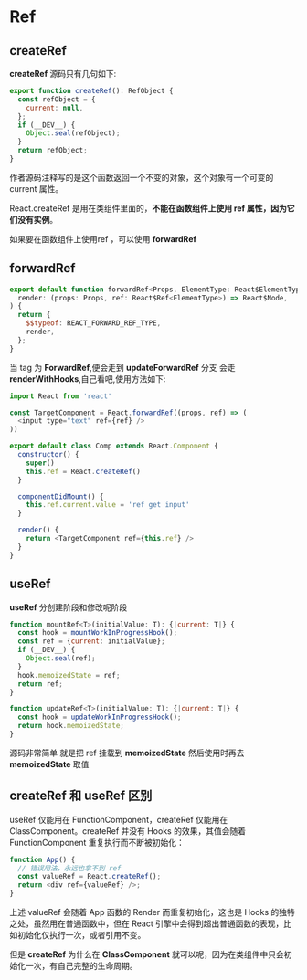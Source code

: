 # Ref

## createRef

**createRef** 源码只有几句如下:

```js
export function createRef(): RefObject {
  const refObject = {
    current: null,
  };
  if (__DEV__) {
    Object.seal(refObject);
  }
  return refObject;
}
```

作者源码注释写的是这个函数返回一个不变的对象，这个对象有一个可变的 current 属性。

React.createRef 是用在类组件里面的，**不能在函数组件上使用 ref 属性，因为它们没有实例**。

如果要在函数组件上使用ref ，可以使用 **forwardRef**

## forwardRef

```js
export default function forwardRef<Props, ElementType: React$ElementType>(
  render: (props: Props, ref: React$Ref<ElementType>) => React$Node,
) {
  return {
    $$typeof: REACT_FORWARD_REF_TYPE,
    render,
  };
}
```

当 tag 为 **ForwardRef**,便会走到 **updateForwardRef** 分支 会走 **renderWithHooks**,自己看吧,使用方法如下:

```js
import React from 'react'

const TargetComponent = React.forwardRef((props, ref) => (
  <input type="text" ref={ref} />
))

export default class Comp extends React.Component {
  constructor() {
    super()
    this.ref = React.createRef()
  }

  componentDidMount() {
    this.ref.current.value = 'ref get input'
  }

  render() {
    return <TargetComponent ref={this.ref} />
  }
}
```

## useRef

**useRef** 分创建阶段和修改呢阶段

```js
function mountRef<T>(initialValue: T): {|current: T|} {
  const hook = mountWorkInProgressHook();
  const ref = {current: initialValue};
  if (__DEV__) {
    Object.seal(ref);
  }
  hook.memoizedState = ref;
  return ref;
}

function updateRef<T>(initialValue: T): {|current: T|} {
  const hook = updateWorkInProgressHook();
  return hook.memoizedState;
}
```

源码非常简单 就是把 ref 挂载到 **memoizedState** 然后使用时再去 **memoizedState** 取值

## createRef 和 useRef 区别

useRef 仅能用在 FunctionComponent，createRef 仅能用在 ClassComponent。createRef 并没有 Hooks 的效果，其值会随着 FunctionComponent 重复执行而不断被初始化：

```js
function App() {
  // 错误用法，永远也拿不到 ref
  const valueRef = React.createRef();
  return <div ref={valueRef} />;
}
```
上述 valueRef 会随着 App 函数的 Render 而重复初始化，这也是 Hooks 的独特之处，虽然用在普通函数中，但在 React 引擎中会得到超出普通函数的表现，比如初始化仅执行一次，或者引用不变。

但是 **createRef** 为什么在 **ClassComponent** 就可以呢，因为在类组件中只会初始化一次，有自己完整的生命周期。

